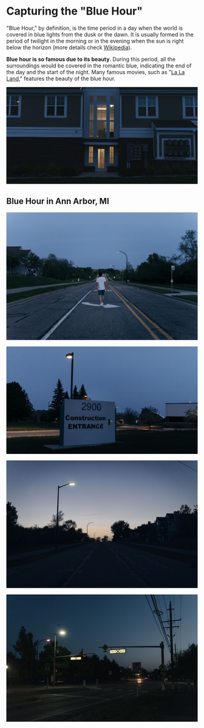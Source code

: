 # Capturing the "Blue Hour"


"Blue Hour," by definition, is the time period in a day when the world is covered in blue lights from the dusk or the dawn. It is usually formed in the period of twilight in the morning or in the evening when the sun is right below the horizon (more details check [Wikipedia](https://en.wikipedia.org/wiki/Blue_hour)).

**Blue hour is so famous due to its beauty**. During this period, all the surroundings would be covered in the romantic blue, indicating the end of the day and the start of the night. Many famous movies, such as "[La La Land](https://www.imdb.com/title/tt3783958/)," features the beauty of the blue hour.

![](RZH8702post.jpg " ")

<!-- more -->

## Blue Hour in Ann Arbor, MI

![](RZH8715post.jpg " ")

![](RZH8728post.jpg " ")

![](RZH8725post.jpg " ")

![](RZH8735post.jpg " ")


